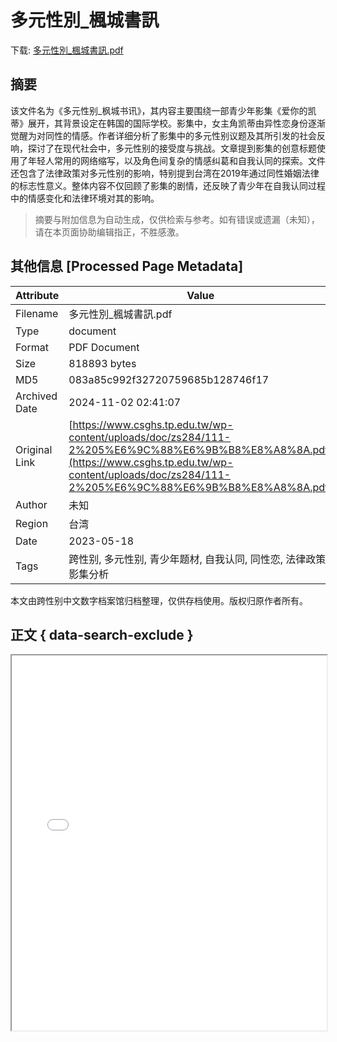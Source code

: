 # 多元性別_楓城書訊

<!-- tcd_download_link -->
下载: <a href="../多元性別_楓城書訊.pdf" download>多元性別_楓城書訊.pdf</a>
<!-- tcd_download_link_end -->

## 摘要

<!-- tcd_abstract -->
该文件名为《多元性别_枫城书讯》，其内容主要围绕一部青少年影集《爱你的凯蒂》展开，其背景设定在韩国的国际学校。影集中，女主角凯蒂由异性恋身份逐渐觉醒为对同性的情感。作者详细分析了影集中的多元性别议题及其所引发的社会反响，探讨了在现代社会中，多元性别的接受度与挑战。文章提到影集的创意标题使用了年轻人常用的网络缩写，以及角色间复杂的情感纠葛和自我认同的探索。文件还包含了法律政策对多元性别的影响，特别提到台湾在2019年通过同性婚姻法律的标志性意义。整体内容不仅回顾了影集的剧情，还反映了青少年在自我认同过程中的情感变化和法律环境对其的影响。

<!-- tcd_abstract_end -->

> 摘要与附加信息为自动生成，仅供检索与参考。如有错误或遗漏（未知），请在本页面协助编辑指正，不胜感激。

## 其他信息 [Processed Page Metadata]

| Attribute       | Value                                  |
|-----------------|----------------------------------------|
| Filename        | 多元性別_楓城書訊.pdf                             |
| Type            | document                                 |
| Format          | PDF Document                               |
| Size            | 818893 bytes                           |
| MD5             | 083a85c992f32720759685b128746f17                                  |
| Archived Date   | 2024-11-02 02:41:07                             |
| Original Link   | [https://www.csghs.tp.edu.tw/wp-content/uploads/doc/zs284/111-2%205%E6%9C%88%E6%9B%B8%E8%A8%8A.pdf](https://www.csghs.tp.edu.tw/wp-content/uploads/doc/zs284/111-2%205%E6%9C%88%E6%9B%B8%E8%A8%8A.pdf)                         |
| Author          | 未知                               |
| Region          | 台湾                               |
| Date            | 2023-05-18                                 |
| Tags            | 跨性别, 多元性别, 青少年题材, 自我认同, 同性恋, 法律政策, 影集分析                                 |

本文由跨性别中文数字档案馆归档整理，仅供存档使用。版权归原作者所有。


## 正文 { data-search-exclude }

<!-- tcd_main_text -->
<iframe src="../多元性別_楓城書訊.pdf" width="100%" height="600px">
    <p>无法显示PDF，请下载查看。</p>
</iframe>
<!-- tcd_main_text_end -->

